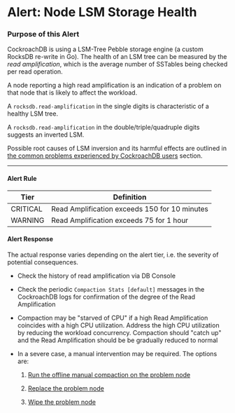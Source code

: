 # Alert: Node LSM Storage Health

### Purpose of this Alert

CockroachDB is using a LSM-Tree Pebble storage engine (a custom RocksDB re-write in Go). The health of an LSM tree can be measured by the *read amplification*, which is the average number of SSTables being checked per read operation.

A node reporting a high read amplification is an indication of a problem on that node that is likely to affect the workload.

A `rocksdb.read-amplification` in the single digits is characteristic of a healthy LSM tree.

A `rocksdb.read-amplification` in the double/triple/quadruple digits suggests an inverted LSM.

Possible root causes of LSM inversion and its harmful effects are outlined in  [the common problems experienced by CockroachDB users](most-common-problems/README.md) section.



------

#### Alert Rule

| Tier     | Definition                                    |
| -------- | --------------------------------------------- |
| CRITICAL | Read Amplification exceeds 150 for 10 minutes |
| WARNING  | Read Amplification exceeds 75 for 1 hour      |



#### Alert Response

The actual response varies depending on the alert tier, i.e. the severity of potential consequences.

- Check the history of read amplification via DB Console

- Check the periodic `Compaction Stats [default]` messages in the CockroachDB logs for confirmation of the degree of the Read Amplification

- Compaction may be "starved of CPU" if a high Read Amplification coincides with a high CPU utilization.  Address the high CPU utilization by reducing the workload concurrency. Compaction should "catch up" and the Read Amplification should be be gradually reduced to normal

- In a severe case, a manual intervention may be required. The options are:

  1. [Run the offline manual compaction on the problem node](../emergency-procedures/lsm-compact.md)

  1. [Replace the problem node](../emergency-procedures/node-replace.md)
  1. [Wipe the problem node](../emergency-procedures/node-wipe.md)

